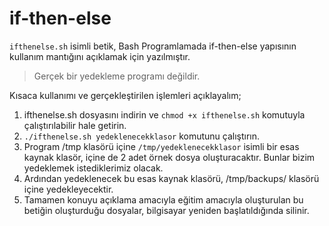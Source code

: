 # if-then-else

```ifthenelse.sh``` isimli betik, Bash Programlamada if-then-else yapısının kullanım mantığını açıklamak için yazılmıştır. 

>Gerçek bir yedekleme programı değildir.

Kısaca kullanımı ve gerçekleştirilen işlemleri açıklayalım;

1. ifthenelse.sh dosyasını indirin ve ```chmod +x ifthenelse.sh``` komutuyla çalıştırılabilir hale getirin.
2. ```./ifthenelse.sh yedeklenecekklasor``` komutunu çalıştırın.
3. Program /tmp klasörü içine ```/tmp/yedeklenecekklasor``` isimli bir esas kaynak klasör, içine de 2 adet örnek dosya oluşturacaktır. Bunlar bizim yedeklemek istediklerimiz olacak.
4. Ardından yedeklenecek bu esas kaynak klasörü, /tmp/backups/ klasörü içine yedekleyecektir.
5. Tamamen konuyu açıklama amacıyla eğitim amacıyla oluşturulan bu betiğin oluşturduğu dosyalar, bilgisayar yeniden başlatıldığında silinir.
